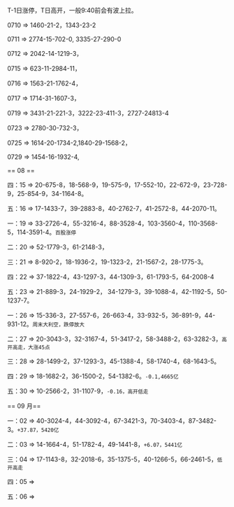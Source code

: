 T-1日涨停，T日高开，一般9:40前会有波上拉。



0710 => 1460-21-2，1343-23-2	

0711 => 2774-15-702-0, 3335-27-290-0

0712 => 2042-14-1219-3，

0715 => 623-11-2984-11，

0716 => 1563-21-1762-4，

0717 => 1714-31-1607-3，

0719 => 3431-21-221-3，3222-23-411-3，2727-24813-4

0723 => 2780-30-732-3，

0725 => 1614-20-1734-2,1840-29-1568-2，

0729 => 1454-16-1932-4,

== 08 == 

四：15 => 20-675-8，18-568-9，19-575-9，17-552-10，22-672-9，23-728-9，25-854-9，34-1164-8。

五：16 => 17-1433-7，39-2883-8，40-2762-7，41-2572-8，44-2070-11。

一：19 => 33-2726-4，55-3216-4，88-3528-4，103-3560-4，110-3568-5，114-3591-4。`百股涨停`

二：20 => 52-1779-3，61-2148-3，

三：21 => 8-920-2，18-1936-2，19-1323-2，21-1567-2，28-1775-3。

四：22 => 37-1822-4，43-1297-3，44-1309-3，61-1793-5，64-2008-4

五：23 => 21-889-3，24-1929-2， 34-1279-3，39-1088-4，42-1192-5，50-1237-7。

一：26 => 15-336-3，27-557-6，26-663-4，33-932-5，36-891-9，44-931-12。`周末大利空，跌停放大`

二：27 => 20-3043-3，32-3167-4，51-3417-2，58-3488-2，63-3282-3，`高开高走，大涨45点`

三：28 => 28-1499-2，37-1293-3，45-1388-4，58-1740-4，68-1643-5。

四：29 => 18-1682-2，36-1500-2，54-1382-6。`-0.1,4665亿`

五：30 => 10-2566-2，31-1107-9，`-0.16，高开低走`

== 09 月==

一：02 => 40-3024-4，44-3092-4，67-3421-3，70-3403-4，87-3482-3。`+37.87，5420亿`

二：03 => 14-1664-4，51-1782-4，49-1441-8，`+6.07，5441亿`

三：04 => 17-1143-8，32-2018-6，35-1375-5，40-1266-5，66-2461-5，`低开高走`

四：05 => 

五：06 => 

